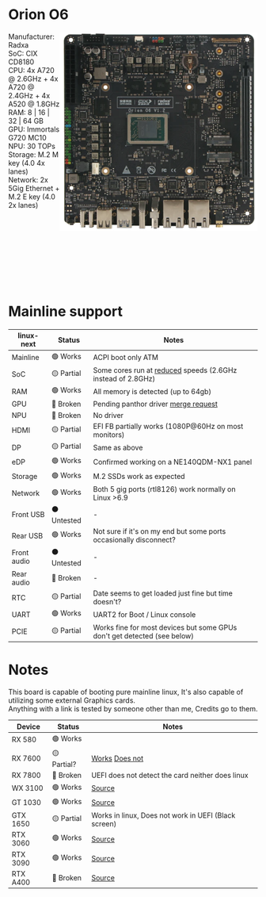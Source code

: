 # Orion O6
<img align="right" src="https://github.com/System64fumo/linux/blob/main/assets/orion-o6.png" width="400" height="400"/>

Manufacturer: Radxa<br/>
SoC: CIX CD8180<br/>
CPU: 4x A720 @ 2.6GHz + 4x A720 @ 2.4GHz + 4x A520 @ 1.8GHz<br/>
RAM: 8 | 16 | 32 | 64 GB<br/>
GPU: Immortals G720 MC10<br/>
NPU: 30 TOPs<br/>
Storage: M.2 M key (4.0 4x lanes)<br/>
Network: 2x 5Gig Ethernet  + M.2 E key (4.0 2x lanes)<br/>

<br/><br/><br/><br/><br/><br/><br/><br/>

# Mainline support
| linux-next  | Status     | Notes                                                                                                                                 |
|-------------|------------|---------------------------------------------------------------------------------------------------------------------------------------|
| Mainline    | 🟢 Works    | ACPI boot only ATM                                                                                                                    |
| SoC         | 🟡 Partial  | Some cores run at [reduced](https://forum.radxa.com/t/clarification-about-the-o6-spec-change/26493) speeds (2.6GHz instead of 2.8GHz) |
| RAM         | 🟢 Works    | All memory is detected (up to 64gb)                                                                                                   |
| GPU         | 🔴 Broken   | Pending panthor driver [merge request](https://gitlab.freedesktop.org/mesa/mesa/-/merge_requests/34032)                               |
| NPU         | 🔴 Broken   | No driver                                                                                                                             |
| HDMI        | 🟡 Partial  | EFI FB partially works (1080P@60Hz on most monitors)                                                                                  |
| DP          | 🟡 Partial  | Same as above                                                                                                                         |
| eDP         | 🟢 Works    | Confirmed working on a NE140QDM-NX1 panel                                                                                             |
| Storage     | 🟢 Works    | M.2 SSDs work as expected                                                                                                             |
| Network     | 🟢 Works    | Both 5 gig ports (rtl8126) work normally on Linux >6.9                                                                                |
| Front USB   | ⚫ Untested | -                                                                                                                                     |
| Rear USB    | 🟢 Works    | Not sure if it's on my end but some ports occasionally disconnect?                                                                    |
| Front audio | ⚫ Untested | -                                                                                                                                     |
| Rear audio  | 🔴 Broken   | -                                                                                                                                     |
| RTC         | 🟡 Partial  | Date seems to get loaded just fine but time doesn't?                                                                                  |
| UART        | 🟢 Works    | UART2 for Boot / Linux console                                                                                                        |
| PCIE        | 🟡 Partial  | Works fine for most devices but some GPUs don't get detected (see below)                                                              |

# Notes
This board is capable of booting pure mainline linux, It's also capable of utilizing some external Graphics cards.<br/>
Anything with a link is tested by someone other than me, Credits go to them.<br/>

| Device   | Status      | Notes                                                |
| ---------| ------------|------------------------------------------------------|
| RX 580   | 🟢 Works    |                                                      |
| RX 7600  | 🟡 Partial? | [Works](https://forum.radxa.com/t/arm-workstation-build/25922) [Does not](https://forum.radxa.com/t/problems-with-pcie-gen4-on-the-x8-slot/26615) |
| RX 7800  | 🔴 Broken   | UEFI does not detect the card neither does linux     |
| WX 3100  | 🟢 Works    | [Source](https://x.com/intlinux/status/1884081756556628325) |
| GT 1030  | 🟢 Works    | [Source](https://x.com/mecoscorner/status/1916096610188067038) |
| GTX 1650 | 🟡 Partial  | Works in linux, Does not work in UEFI (Black screen) |
| RTX 3060 | 🟢 Works    | [Source](https://github.com/geerlingguy/sbc-reviews/issues/62#issuecomment-2799534109) |
| RTX 3090 | 🟢 Works    | [Source](https://x.com/mecoscorner/status/1910018752176857284) |
| RTX A400 | 🔴 Broken   | [Source](https://github.com/geerlingguy/sbc-reviews/issues/62#issuecomment-2836546822)
